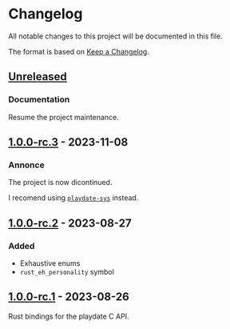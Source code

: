 # Changelog

All notable changes to this project will be documented in this file.

The format is based on [Keep a Changelog](https://keepachangelog.com/en/1.0.0/).


## [Unreleased]

### Documentation

Resume the project maintenance.
 

## [1.0.0-rc.3] - 2023-11-08

### Annonce

The project is now dicontinued.

I recomend using [`playdate-sys`](https://crates.io/crates/playdate-sys) instead.

## [1.0.0-rc.2] - 2023-08-27

### Added

* Exhaustive enums
* `rust_eh_personality` symbol


## [1.0.0-rc.1] - 2023-08-26

Rust bindings for the playdate C API.

[Unreleased]: https://github.com/jcornaz/beancount_parser_2/compare/v1.0.0-rc.3...HEAD
[1.0.0-rc.3]: https://github.com/jcornaz/beancount_parser_2/compare/v1.0.0-rc.2...v1.0.0-rc.3
[1.0.0-rc.2]: https://github.com/jcornaz/beancount_parser_2/compare/v1.0.0-rc.1...v1.0.0-rc.2
[1.0.0-rc.1]: https://github.com/jcornaz/crankit-sys/compare/...v1.0.0-rc.1
